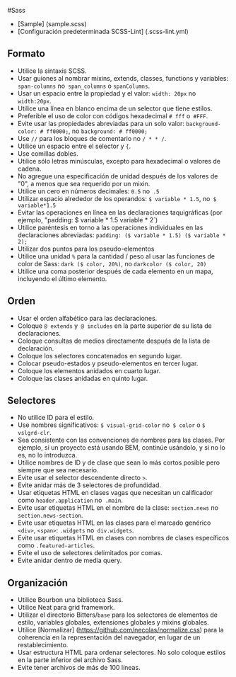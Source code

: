 #Sass

- [Sample] (sample.scss)
- [Configuración predeterminada SCSS-Lint] (.scss-lint.yml)

## Formato

* Utilice la sintaxis SCSS.
* Usar guiones al nombrar mixins, extends, classes, functions y variables: `span-columns` no` span_columns` o `spanColumns`.
* Usar un espacio entre la propiedad y el valor: `width: 20px` no `width:20px`.
* Utilice una línea en blanco encima de un selector que tiene estilos.
* Preferible el uso de color con códigos hexadecimal `# fff` o` #FFF`.
* Evite usar las propiedades abreviadas para un solo valor: `background-color: # ff0000;`, no `background: # ff0000;`
* Use `//` para los bloques de comentario no `/ * * /`.
* Utilice un espacio entre el selector y `{`.
* Use comillas dobles.
* Utilice sólo letras minúsculas, excepto para hexadecimal o valores de cadena.
* No agregue una especificación de unidad después de los valores de "0", a menos que sea requerido por un mixin.
* Utilice un cero en números decimales: `0.5` no` .5`
* Utilizar espacio alrededor de los operandos: `$ variable * 1.5`, no` $ variable*1.5`
* Evitar las operaciones en línea en las declaraciones taquigráficas (por ejemplo, "padding: $ variable * 1.5 variable * 2`)
* Utilice paréntesis en torno a las operaciones individuales en las declaraciones abreviadas: `padding: ($ variable * 1.5) ($ variable * 2);`
* Utilizar dos puntos para los pseudo-elementos
* Utilice una unidad `%` para la cantidad / peso al usar las funciones de color de Sass: `dark ($ color, 20%)`, no `darkcolor ($ color, 20)`
* Utilice una coma posterior después de cada elemento en un mapa, incluyendo el último elemento.

## Orden

* Usar el orden alfabético para las declaraciones.
* Coloque `@ extends` y` @ includes` en la parte superior de su lista de declaraciones.
* Coloque consultas de medios directamente después de la lista de declaración.
* Coloque los selectores concatenados en segundo lugar.
* Colocar pseudo-estados y pseudo-elementos en tercer lugar.
* Coloque los elementos anidados en cuarto lugar.
* Coloque las clases anidadas en quinto lugar.

## Selectores

* No utilice ID para el estilo.
* Use nombres significativos: `$ visual-grid-color` no` $ color` o `$ vslgrd-clr`.
* Sea consistente con las convenciones de nombres para las clases. Por ejemplo, si un proyecto está usando BEM, continúe usándolo, y si no lo es, no lo introduzca.
* Utilice nombres de ID y de clase que sean lo más cortos posible pero siempre que sea necesario.
* Evite usar el selector descendente directo `>`.
* Evite anidar más de 3 selectores de profundidad.
* Usar etiquetas HTML en clases vagas que necesitan un calificador como `header.application` no` .main`.
* Evite usar etiquetas HTML en el nombre de la clase: `section.news` no` section.news-section`.
* Evite usar etiquetas HTML en las clases para el marcado genérico `<div>`, `<span>`: `.widgets` no` div.widgets`.
* Evite usar etiquetas HTML en clases con nombres de clases específicos como `.featured-articles`.
* Evite el uso de selectores delimitados por comas.
* Evite anidar dentro de media query.

## Organización

* Utilice Bourbon una biblioteca Sass.
* Utilice Neat para grid framework.
* Utilizar el directorio Bitters/`base` para los selectores de elementos de estilo, variables globales, extensiones globales y mixins globales.
* Utilice [Normalizar] (https://github.com/necolas/normalize.css) para la coherencia en la representación del navegador, en lugar de un restablecimiento.
* Usar estructura HTML para ordenar selectores. No solo coloque estilos en la parte inferior del archivo Sass.
* Evite tener archivos de más de 100 líneas.
